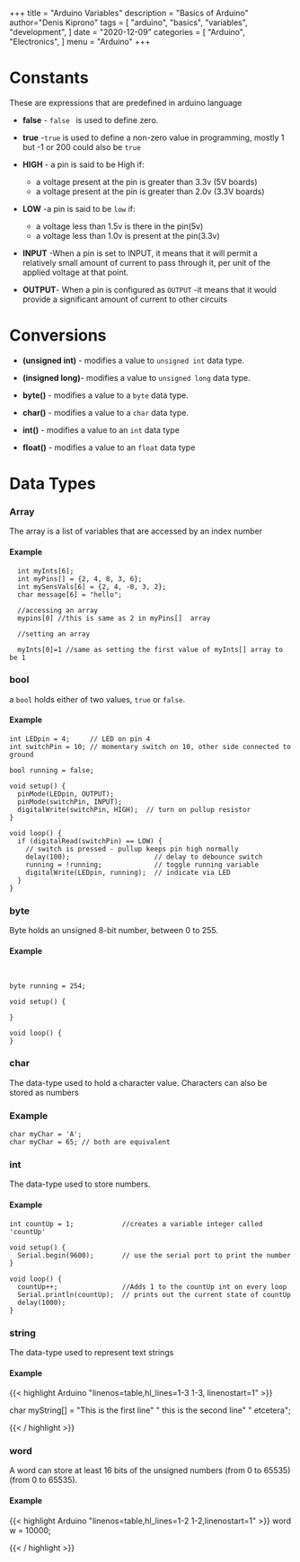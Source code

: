 +++
title = "Arduino Variables"
description = "Basics of Arduino"
author="Denis Kiprono"
tags = [
    "arduino",
    "basics",
    "variables",
    "development",
]
date = "2020-12-09"
categories = [
    "Arduino",
    "Electronics",
]
menu = "Arduino"
+++

# Constants
These are expressions that are predefined in arduino language

* **false** - `false ` is used to define zero.

* **true** -`true` is used to define a non-zero value in programming, mostly 1 but -1 or 200 could also be `true`

* **HIGH** - a pin is said to be High if:
   * a voltage present at the pin is greater than 3.3v (5V boards)
   * a voltage present at the pin is greater than 2.0v (3.3V boards)

* **LOW** -a pin is said to be `low` if:
  * a voltage less than 1.5v  is there in the pin(5v)
  * a voltage less than 1.0v is present at the pin(3.3v)

* **INPUT** -When a pin is set to INPUT, it means that it will permit a relatively small amount of current to pass through it, per unit of the applied voltage at that point.

* **OUTPUT**- When a pin is configured as `OUTPUT` -it means that it would provide a significant amount of current to other circuits

# Conversions

* **(unsigned int)** - modifies a value to `unsigned int` data type.

* **(insigned long)**- modifies a value to `unsigned long` data type.

* **byte()** - modifies a value to a `byte` data type.

* **char()** - modifies a value to a `char` data type.

* **int()** - modifies a value to an `int` data type

* **float()** - modifies a value to an `float` data type

# Data Types

### Array
The array is a list of variables that are accessed by an index number

#### Example 

```
  int myInts[6];
  int myPins[] = {2, 4, 8, 3, 6};
  int mySensVals[6] = {2, 4, -8, 3, 2};
  char message[6] = "hello";

  //accessing an array
  mypins[0] //this is same as 2 in myPins[]  array

  //setting an array

  myInts[0]=1 //same as setting the first value of myInts[] array to be 1

```

### bool

a `bool` holds either of two values, `true` or `false`.

#### Example

```
int LEDpin = 4;     // LED on pin 4
int switchPin = 10; // momentary switch on 10, other side connected to ground

bool running = false;

void setup() {
  pinMode(LEDpin, OUTPUT);
  pinMode(switchPin, INPUT);
  digitalWrite(switchPin, HIGH);  // turn on pullup resistor
}

void loop() {
  if (digitalRead(switchPin) == LOW) {
    // switch is pressed - pullup keeps pin high normally
    delay(100);                     // delay to debounce switch
    running = !running;             // toggle running variable
    digitalWrite(LEDpin, running);  // indicate via LED
  }
}

```

### byte
Byte holds an unsigned 8-bit number, between 0 to 255.

#### Example

```


byte running = 254;

void setup() {

}

void loop() {
}
```
### char
The data-type used to hold a character value. Characters can also be stored as numbers

### Example

```
char myChar = 'A';
char myChar = 65; // both are equivalent

```

### int
The data-type used to store numbers.

#### Example

```
int countUp = 1;            //creates a variable integer called 'countUp'

void setup() {
  Serial.begin(9600);       // use the serial port to print the number
}

void loop() {
  countUp++;                //Adds 1 to the countUp int on every loop
  Serial.println(countUp);  // prints out the current state of countUp
  delay(1000);
}

```

### string

The data-type used to represent text strings

#### Example
{{< highlight Arduino "linenos=table,hl_lines=1-3 1-3, linenostart=1" >}}


char myString[] = "This is the first line"
" this is the second line"
" etcetera";

{{< / highlight >}}

### word

A word can store at least 16 bits of the unsigned numbers (from 0 to 65535) (from 0 to 65535).

#### Example
{{< highlight Arduino "linenos=table,hl_lines=1-2 1-2,linenostart=1" >}}
word w = 10000;

{{< / highlight >}}



